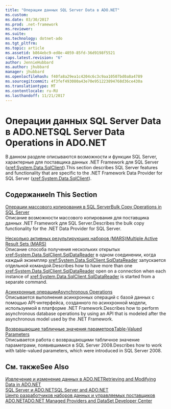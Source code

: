 ```yaml
---
title: "Операции данных SQL Server Data в ADO.NET"
ms.custom: 
ms.date: 03/30/2017
ms.prod: .net-framework
ms.reviewer: 
ms.suite: 
ms.technology: dotnet-ado
ms.tgt_pltfrm: 
ms.topic: article
ms.assetid: b864ebc9-ed8e-4059-85fd-36d9198f5521
caps.latest.revision: "6"
author: JennieHubbard
ms.author: jhubbard
manager: jhubbard
ms.openlocfilehash: f40fa8a29ea1c4204c6c3c9aa10507bd0a8a4789
ms.sourcegitcommit: 4f3fef493080a43e70e951223894768d36ce430a
ms.translationtype: MT
ms.contentlocale: ru-RU
ms.lasthandoff: 11/21/2017
---
```

# <a name="sql-server-data-operations-in-adonet"></a><span data-ttu-id="3afb8-102">Операции данных SQL Server Data в ADO.NET</span><span class="sxs-lookup"><span data-stu-id="3afb8-102">SQL Server Data Operations in ADO.NET</span></span>
<span data-ttu-id="3afb8-103">В данном разделе описываются возможности и функции SQL Server, характерные для поставщика данных .NET Framework для SQL Server (<xref:System.Data.SqlClient>).</span><span class="sxs-lookup"><span data-stu-id="3afb8-103">This section describes SQL Server features and functionality that are specific to the .NET Framework Data Provider for SQL Server (<xref:System.Data.SqlClient>).</span></span>  
  
## <a name="in-this-section"></a><span data-ttu-id="3afb8-104">Содержание</span><span class="sxs-lookup"><span data-stu-id="3afb8-104">In This Section</span></span>  
 [<span data-ttu-id="3afb8-105">Операции массового копирования в SQL Server</span><span class="sxs-lookup"><span data-stu-id="3afb8-105">Bulk Copy Operations in SQL Server</span></span>](../../../../../docs/framework/data/adonet/sql/bulk-copy-operations-in-sql-server.md)  
 <span data-ttu-id="3afb8-106">Описание возможности массового копирования для поставщика данных .NET Framework для SQL Server.</span><span class="sxs-lookup"><span data-stu-id="3afb8-106">Describes the bulk copy functionality for the .NET Data Provider for SQL Server.</span></span>  
  
 [<span data-ttu-id="3afb8-107">Несколько активных результирующих наборов (MARS)</span><span class="sxs-lookup"><span data-stu-id="3afb8-107">Multiple Active Result Sets (MARS)</span></span>](../../../../../docs/framework/data/adonet/sql/multiple-active-result-sets-mars.md)  
 <span data-ttu-id="3afb8-108">Описание способа получения нескольких открытых <xref:System.Data.SqlClient.SqlDataReader> в одном соединении, когда каждый экземпляр <xref:System.Data.SqlClient.SqlDataReader> запускается отдельной командой.</span><span class="sxs-lookup"><span data-stu-id="3afb8-108">Describes how to have more than one <xref:System.Data.SqlClient.SqlDataReader> open on a connection when each instance of <xref:System.Data.SqlClient.SqlDataReader> is started from a separate command.</span></span>  
  
 [<span data-ttu-id="3afb8-109">Асинхронные операции</span><span class="sxs-lookup"><span data-stu-id="3afb8-109">Asynchronous Operations</span></span>](../../../../../docs/framework/data/adonet/sql/asynchronous-operations.md)  
 <span data-ttu-id="3afb8-110">Описывается выполнения асинхронных операций с базой данных с помощью API-интерфейса, созданного по асинхронной модели, используемой в платформе .NET Framework.</span><span class="sxs-lookup"><span data-stu-id="3afb8-110">Describes how to perform asynchronous database operations by using an API that is modeled after the asynchronous model used by the .NET Framework.</span></span>  
  
 [<span data-ttu-id="3afb8-111">Возвращающие табличные значения параметров</span><span class="sxs-lookup"><span data-stu-id="3afb8-111">Table-Valued Parameters</span></span>](../../../../../docs/framework/data/adonet/sql/table-valued-parameters.md)  
 <span data-ttu-id="3afb8-112">Описывается работа с возвращающими табличное значение параметрами, появившимися в SQL Server 2008.</span><span class="sxs-lookup"><span data-stu-id="3afb8-112">Describes how to work with table-valued parameters, which were introduced in SQL Server 2008.</span></span>  
  
## <a name="see-also"></a><span data-ttu-id="3afb8-113">См. также</span><span class="sxs-lookup"><span data-stu-id="3afb8-113">See Also</span></span>  
 [<span data-ttu-id="3afb8-114">Извлечение и изменение данных в ADO.NET</span><span class="sxs-lookup"><span data-stu-id="3afb8-114">Retrieving and Modifying Data in ADO.NET</span></span>](../../../../../docs/framework/data/adonet/retrieving-and-modifying-data.md)  
 [<span data-ttu-id="3afb8-115">SQL Server и ADO.NET</span><span class="sxs-lookup"><span data-stu-id="3afb8-115">SQL Server and ADO.NET</span></span>](../../../../../docs/framework/data/adonet/sql/index.md)  
 [<span data-ttu-id="3afb8-116">Центр разработчиков наборов данных и управляемых поставщиков ADO.NET</span><span class="sxs-lookup"><span data-stu-id="3afb8-116">ADO.NET Managed Providers and DataSet Developer Center</span></span>](http://go.microsoft.com/fwlink/?LinkId=217917)
